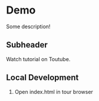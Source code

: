 # Demo

Some description!

## Subheader

Watch tutorial on Toutube.


## Local Development

1. Open index.html in tour browser